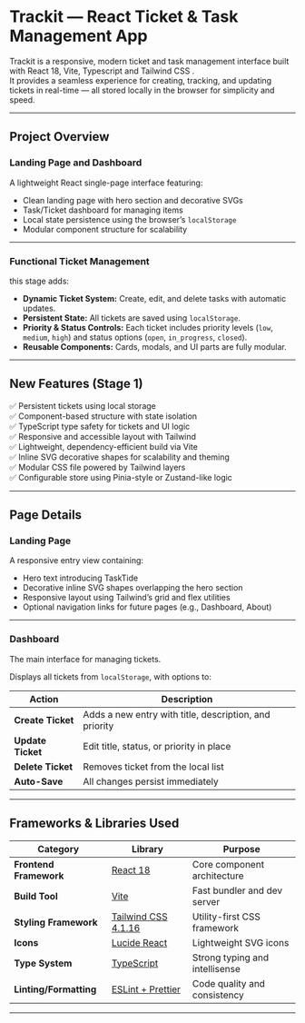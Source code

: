 #  Trackit — React Ticket & Task Management App

Trackit is a responsive, modern ticket and task management interface built with React 18, Vite, Typescript and Tailwind CSS .  
It provides a seamless experience for creating, tracking, and updating tickets in real-time — all stored locally in the browser for simplicity and speed.

---

## Project Overview

###  Landing Page and Dashboard

A lightweight React single-page interface featuring:

- Clean landing page with hero section and decorative SVGs  
- Task/Ticket dashboard for managing items  
- Local state persistence using the browser’s `localStorage`  
- Modular component structure for scalability  

---

###  Functional Ticket Management

 this stage adds:

- **Dynamic Ticket System:** Create, edit, and delete tasks with automatic updates.  
- **Persistent State:** All tickets are saved using `localStorage`.  
- **Priority & Status Controls:** Each ticket includes priority levels (`low`, `medium`, `high`) and status options (`open`, `in_progress`, `closed`).  
- **Reusable Components:** Cards, modals, and UI parts are fully modular.  

---

## New Features (Stage 1)

✅ Persistent tickets using local storage  
✅ Component-based structure with state isolation  
✅ TypeScript type safety for tickets and UI logic  
✅ Responsive and accessible layout with Tailwind  
✅ Lightweight, dependency-efficient build via Vite  
✅ Inline SVG decorative shapes for scalability and theming  
✅ Modular CSS file powered by Tailwind layers  
✅ Configurable store using Pinia-style or Zustand-like logic  

---

## Page Details

### Landing Page
A responsive entry view containing:

- Hero text introducing TaskTide  
- Decorative inline SVG shapes overlapping the hero section  
- Responsive layout using Tailwind’s grid and flex utilities  
- Optional navigation links for future pages (e.g., Dashboard, About)

---

### Dashboard
The main interface for managing tickets.

Displays all tickets from `localStorage`, with options to:

| Action | Description |
|---------|-------------|
| **Create Ticket** | Adds a new entry with title, description, and priority |
| **Update Ticket** | Edit title, status, or priority in place |
| **Delete Ticket** | Removes ticket from the local list |
| **Auto-Save** | All changes persist immediately |

---

## Frameworks & Libraries Used

| Category | Library | Purpose |
|-----------|----------|----------|
| **Frontend Framework** | [React 18](https://react.dev/) | Core component architecture |
| **Build Tool** | [Vite](https://vitejs.dev/) | Fast bundler and dev server |
| **Styling Framework** | [Tailwind CSS 4.1.16](https://tailwindcss.com/) | Utility-first CSS framework |
| **Icons** | [Lucide React](https://lucide.dev/) | Lightweight SVG icons |
| **Type System** | [TypeScript](https://www.typescriptlang.org/) | Strong typing and intellisense |
| **Linting/Formatting** | [ESLint + Prettier](https://eslint.org/) | Code quality and consistency |

---


